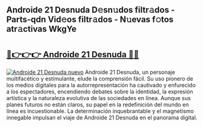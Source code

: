 ## Androide 21 Desnuda D𝚎sn𝚞dos filtr𝚊dos - Parts-qdn Vid𝚎os filtr𝚊dos - N𝚞evas f𝚘tos atr𝚊ctivas WkgYe

# <h2><a href="http://mbcklu8.tromn.icu/?c=Androide+21+Desnuda">🔗👉👉👉 Androide 21 Desnuda 🔗🔗</a></h2>

[![Androide 21 Desnuda nuevo](https://i.imgur.com/pEAQMta.gif)](http://mbcklu8.tromn.icu/?c=Androide+21+Desnuda)
Androide 21 Desnuda, un personaje multifacético y estimulante, elude la comprensión fácil. Su uso pionero de los medios digitales para la autorrepresentación ha cautivado y enfurecido a los espectadores, encendiendo debates sobre la identidad, la expresión artística y la naturaleza evolutiva de las sociedades en línea. Aunque sus planes futuros no están claros, su papel en la redefinición del mundo en línea es incuestionable. La determinación inquebrantable y el magnetismo innegable impulsan el viaje de Androide 21 Desnuda en el panorama digital.
